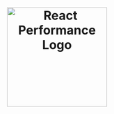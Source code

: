 <h1 align="center">
    <img alt="React Performance Logo" width="230" height="230" src="https://user-images.githubusercontent.com/58401291/152717187-4dc0d530-b0d7-42bb-85f9-ded302306151.png" />
    <br>
    
</h1>

